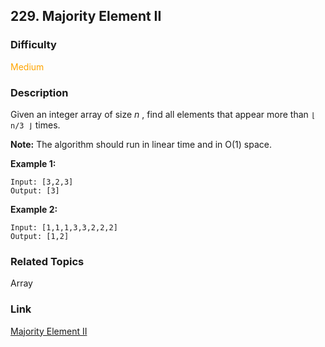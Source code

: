 ## 229. Majority Element II
### Difficulty

 <font color=orange>Medium</font>

### Description

Given an integer array of size _n_ , find all elements that appear more than
`⌊ n/3 ⌋` times.

**Note:** The algorithm should run in linear time and in O(1) space.

**Example 1:**
            Input: [3,2,3]    Output: [3]

**Example 2:**
            Input: [1,1,1,3,3,2,2,2]    Output: [1,2]


### Related Topics

Array


### Link
[Majority Element II](https://leetcode.com/problems/majority-element-ii)
